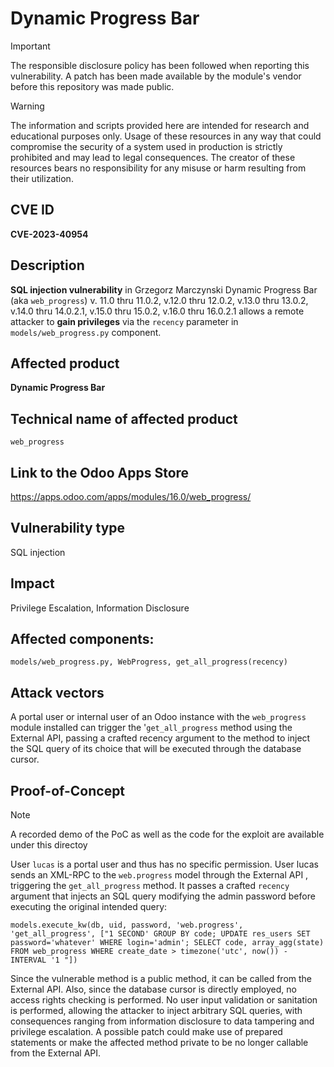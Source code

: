 # Dynamic Progress Bar

> [!IMPORTANT]  
> The responsible disclosure policy has been followed when reporting this vulnerability. A patch has been made available by the module's vendor before this repository was made public.

> [!WARNING]
> The information and scripts provided here are intended for research and educational purposes only. 
> Usage of these resources in any way that could compromise the security of a system used in production is strictly prohibited and may lead to legal consequences. 
> The creator of these resources bears no responsibility for any misuse or harm resulting from their utilization.


## CVE ID
**CVE-2023-40954**

## Description
**SQL injection vulnerability** in Grzegorz Marczynski Dynamic Progress Bar (aka `web_progress`) v. 11.0 thru 11.0.2, v.12.0 thru 12.0.2, v.13.0 thru 13.0.2, v.14.0 thru 14.0.2.1, v.15.0 thru 15.0.2, v.16.0 thru 16.0.2.1 allows a remote attacker to **gain privileges** via the `recency` parameter in `models/web_progress.py` component.

## Affected product
**Dynamic Progress Bar**

## Technical name of affected product
`web_progress`

## Link to the Odoo Apps Store
https://apps.odoo.com/apps/modules/16.0/web_progress/

## Vulnerability type
SQL injection

## Impact
Privilege Escalation, Information Disclosure

## Affected components: 
`models/web_progress.py, WebProgress, get_all_progress(recency)`

## Attack vectors
A portal user or internal user of an Odoo instance with the `web_progress` module installed can trigger the '`get_all_progress` method using the External API, passing a crafted recency argument to the method to inject the SQL query of its choice that will be executed through the database cursor. 


## Proof-of-Concept

> [!NOTE] 
> A recorded demo of the PoC as well as the code for the exploit are available under this directoy

User `lucas` is a portal user and thus has no specific permission. User lucas sends an XML-RPC to the `web.progress` model through the External API , triggering the `get_all_progress` method. It passes a crafted `recency` argument that injects an SQL query modifying the admin password before executing the original intended query:


`models.execute_kw(db, uid, password, 'web.progress', 'get_all_progress', ["1 SECOND' GROUP BY code; UPDATE res_users SET password='whatever' WHERE login='admin'; SELECT code, array_agg(state) FROM web_progress WHERE create_date > timezone('utc', now()) - INTERVAL '1 "])`


Since the vulnerable method is a public method, it can be called from the External API. Also, since the database cursor is directly employed, no access rights checking is performed. No user input validation or sanitation is performed, allowing the attacker to inject arbitrary SQL queries, with consequences ranging from information disclosure to data tampering and privilege escalation. A possible patch could make use of prepared statements or make the affected method private to be no longer callable from the External API.




